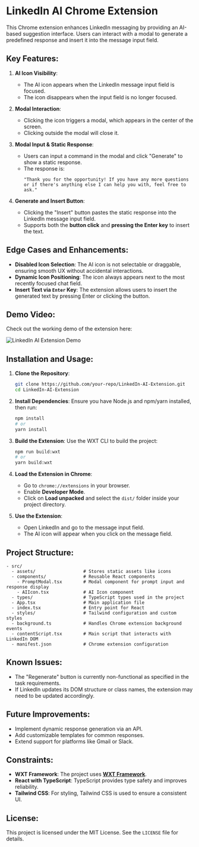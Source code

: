 
# LinkedIn AI Chrome Extension

This Chrome extension enhances LinkedIn messaging by providing an AI-based suggestion interface. Users can interact with a modal to generate a predefined response and insert it into the message input field.

## Key Features:
1. **AI Icon Visibility**:
   - The AI icon appears when the LinkedIn message input field is focused.
   - The icon disappears when the input field is no longer focused.

2. **Modal Interaction**:
   - Clicking the icon triggers a modal, which appears in the center of the screen.
   - Clicking outside the modal will close it.

3. **Modal Input & Static Response**:
   - Users can input a command in the modal and click "Generate" to show a static response.
   - The response is: 
     ```
     "Thank you for the opportunity! If you have any more questions or if there's anything else I can help you with, feel free to ask."
     ```

4. **Generate and Insert Button**:
   - Clicking the "Insert" button pastes the static response into the LinkedIn message input field.
   - Supports both the **button click** and **pressing the Enter key** to insert the text.

## Edge Cases and Enhancements:
- **Disabled Icon Selection**: The AI icon is not selectable or draggable, ensuring smooth UX without accidental interactions.
- **Dynamic Icon Positioning**: The icon always appears next to the most recently focused chat field.
- **Insert Text via `Enter` Key**: The extension allows users to insert the generated text by pressing Enter or clicking the button.

## Demo Video:

Check out the working demo of the extension here:

![LinkedIn AI Extension Demo](https://github.com/user-attachments/assets/721a1e20-d2b8-4b5e-84fa-e570a422dfca)


## Installation and Usage:

1. **Clone the Repository**:
   ```bash
   git clone https://github.com/your-repo/LinkedIn-AI-Extension.git
   cd LinkedIn-AI-Extension
   ```

2. **Install Dependencies**:
   Ensure you have Node.js and npm/yarn installed, then run:
   ```bash
   npm install
   # or
   yarn install
   ```

3. **Build the Extension**:
   Use the WXT CLI to build the project:
   ```bash
   npm run build:wxt
   # or
   yarn build:wxt
   ```

4. **Load the Extension in Chrome**:
   - Go to `chrome://extensions` in your browser.
   - Enable **Developer Mode**.
   - Click on **Load unpacked** and select the `dist/` folder inside your project directory.

5. **Use the Extension**:
   - Open LinkedIn and go to the message input field.
   - The AI icon will appear when you click on the message field.

## Project Structure:

```
- src/
  - assets/                  # Stores static assets like icons
  - components/              # Reusable React components
    - PromptModal.tsx        # Modal component for prompt input and response display
    - AIIcon.tsx             # AI Icon component
  - types/                   # TypeScript types used in the project
  - App.tsx                  # Main application file
  - index.tsx                # Entry point for React
  - styles/                  # Tailwind configuration and custom styles
  - background.ts            # Handles Chrome extension background events
  - contentScript.tsx        # Main script that interacts with LinkedIn DOM
  - manifest.json            # Chrome extension configuration
```
## Known Issues:
- The "Regenerate" button is currently non-functional as specified in the task requirements.
- If LinkedIn updates its DOM structure or class names, the extension may need to be updated accordingly.

## Future Improvements:
- Implement dynamic response generation via an API.
- Add customizable templates for common responses.
- Extend support for platforms like Gmail or Slack.

## Constraints:
- **WXT Framework**: The project uses [**WXT Framework**](https://wxt.dev/).
- **React with TypeScript**: TypeScript provides type safety and improves reliability.
- **Tailwind CSS**: For styling, Tailwind CSS is used to ensure a consistent UI.

## License:
This project is licensed under the MIT License. See the `LICENSE` file for details.
